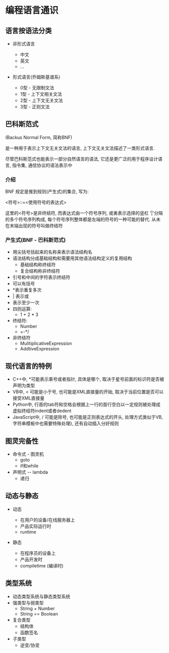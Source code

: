 # 编程语言通识



## 语言按语法分类

- 非形式语言
  - 中文
  - 英文
  - ...

- 形式语言(乔姆斯基谱系)
  - 0型 - 无限制文法
  - 1型 - 上下文相关文法
  - 2型 - 上下文无关文法
  - 3型 - 正则文法



## 巴科斯范式

(Backus Normal Form, 简称BNF)

是一种用于表示上下文无关文法的语言, 上下文无关文法描述了一类形式语言. 

尽管巴科斯范式也能表示一部分自然语言的语法, 它还是更广泛的用于程序设计语言, 指令集, 通信协议的语法表示中

### 介绍

BNF 规定是推到规则(产生式)的集合, 写为: 

<符号>::=<使用符号的表达式>

这里的<符号>是非终结符, 而表达式由一个符号序列, 或勇表示选择的竖杠 '|'分隔的多个符号序列构成, 每个符号序列整体都是左端的符号的一种可能的替代. 从未在末端出现的符号叫做终结符



### 产生式(BNF - 巴科斯范式)  

- 用尖括号括起来的名称来表示语法结构名
- 语法结构分成基础结构和需要用其他语法结构定义的复用结构
  - 基础结构称终结符
  - 复合结构称非终结符
- 引号和中间的字符表示终结符
- 可以有括号
- *表示重复多次
- | 表示或
- 表示至少一次
- 四则运算:
  - 1  + 2 * 3
- 终结符: 
  - Number
  - +-*/
- 非终结符
  - MulitiplicativeExpression
  - AddtiveExpression



## 现代语言的特例

- C++中, *可能表示乘号或者指针, 具体是哪个, 取决于星号前面的标识符是否被声明为类型
- VB中, < 可能是小于号, 也可能是XML直接量的开始, 取决于当前位置是否可以接受XML直接量
- Python中, 行首的tab符和空格会根据上一行的首行空白以一定规则被处理成虚拟终结符indent或者dedent
- JavaScript中, / 可能是除号, 也可能是正则表达式的开头, 处理方式类似于VB, 字符串模板中也需要特殊处理}, 还有自动插入分好规则



## 图灵完备性

- 命令式 - 图灵机
  - goto
  - if和while
- 声明式 -- lambda
  - 递归



## 动态与静态

- 动态
  - 在用户的设备/在线服务器上
  - 产品实际运行时
  - runtime

- 静态
  - 在程序员的设备上
  - 产品开发时
  - compiletime (编译时)

## 类型系统

- 动态类型系统与静态类型系统
- 强类型与弱类型
  - String + Number
  - String == Boolean
- 复合类型
  - 结构体
  - 函数签名
- 子类型
  - 逆变/协变